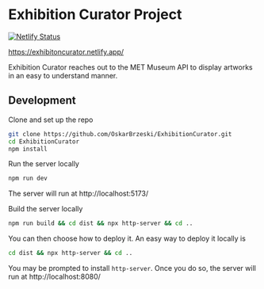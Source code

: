 # Exhibition Curator Project
[![Netlify Status](https://api.netlify.com/api/v1/badges/fe9c10e8-31cf-42d4-a36f-c95792fb3266/deploy-status)](https://app.netlify.com/sites/exhibitoncurator/deploys)

https://exhibitoncurator.netlify.app/

Exhibition Curator reaches out to the MET Museum API to display artworks in an easy to understand manner.

## Development

Clone and set up the repo
```bash
git clone https://github.com/OskarBrzeski/ExhibitionCurator.git
cd ExhibitionCurator
npm install
```

Run the server locally
```bash
npm run dev
```
The server will run at http://localhost:5173/

Build the server locally
```bash
npm run build && cd dist && npx http-server && cd ..
```
You can then choose how to deploy it. An easy way to deploy it locally is
```bash
cd dist && npx http-server && cd ..
```
You may be prompted to install `http-server`. Once you do so, the server will run at http://localhost:8080/

